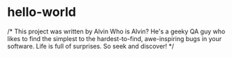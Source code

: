 # hello-world
/* This project was written by Alvin 
Who is Alvin?
He's a geeky QA guy who likes to find the simplest to the hardest-to-find, awe-inspiring bugs in your software.
Life is full of surprises. So seek and discover! */
